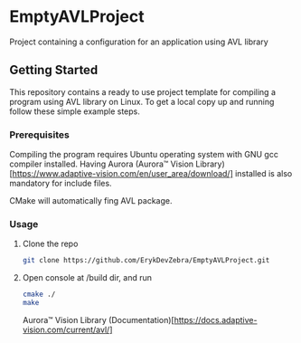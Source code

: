# EmptyAVLProject
Project containing a configuration for an application using AVL library

<!-- GETTING STARTED -->
## Getting Started
This repository contains a ready to use project template for compiling a program using AVL library on Linux.
To get a local copy up and running follow these simple example steps.

### Prerequisites
Compiling the program requires Ubuntu operating system with GNU gcc compiler installed. 
Having Aurora (Aurora™ Vision Library)[https://www.adaptive-vision.com/en/user_area/download/] installed is also mandatory for include files.

CMake will automatically fing AVL package.

### Usage
1. Clone the repo
   ```sh
   git clone https://github.com/ErykDevZebra/EmptyAVLProject.git
   ```
2. Open console at /build dir, and run
   ```sh
   cmake ./
   make
   ```

   Aurora™ Vision Library (Documentation)[https://docs.adaptive-vision.com/current/avl/]
